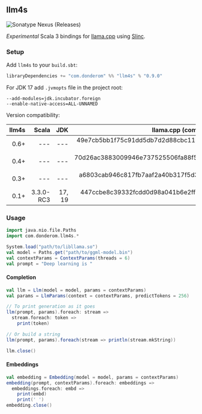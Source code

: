 ## llm4s

![Sonatype Nexus (Releases)](https://img.shields.io/nexus/r/com.donderom/llm4s_3?server=https%3A%2F%2Fs01.oss.sonatype.org&style=flat&color=dbf1ff)

*Experimental* Scala 3 bindings for [llama.cpp](https://github.com/ggerganov/llama.cpp) using [Slinc](https://github.com/scala-interop/slinc).

### Setup

Add `llm4s` to your `build.sbt`:

```scala
libraryDependencies += "com.donderom" %% "llm4s" % "0.9.0"
```

For JDK 17 add `.jvmopts` file in the project root:

```
--add-modules=jdk.incubator.foreign
--enable-native-access=ALL-UNNAMED
```

Version compatibility:

| llm4s |     Scala |    JDK |                           llama.cpp (commit hash) |
|------:|----------:|-------:|--------------------------------------------------:|
|  0.6+ |       --- |    --- | 49e7cb5bb1f75c91dd5db7d2d88cbc11bd9ee0c5 (Jul 31) |
|  0.4+ |       --- |    --- | 70d26ac3883009946e737525506fa88f52727132 (Jul 23) |
|  0.3+ |       --- |    --- | a6803cab946c817fb7aaf2a40b317f5d3e373bd1 (Jul 14) |
|  0.1+ | 3.3.0-RC3 | 17, 19 | 447ccbe8c39332fcdd0d98a041b6e2ff6f06219d (Jun 25) |

### Usage

```scala
import java.nio.file.Paths
import com.donderom.llm4s.*

System.load("path/to/libllama.so")
val model = Paths.get("path/to/ggml-model.bin")
val contextParams = ContextParams(threads = 6)
val prompt = "Deep learning is "
```

#### Completion

```scala
val llm = Llm(model = model, params = contextParams)
val params = LlmParams(context = contextParams, predictTokens = 256)

// To print generation as it goes
llm(prompt, params).foreach: stream =>
  stream.foreach: token =>
    print(token)

// Or build a string
llm(prompt, params).foreach(stream => println(stream.mkString))

llm.close()
```

#### Embeddings

```scala
val embedding = Embedding(model = model, params = contextParams)
embedding(prompt, contextParams).foreach: embeddings =>
  embeddings.foreach: embd =>
    print(embd)
    print(' ')
embedding.close()
```
